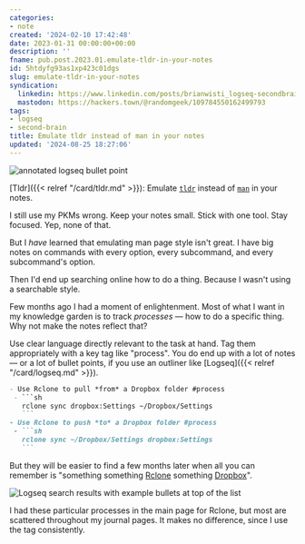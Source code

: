 ```yaml
---
categories:
- note
created: '2024-02-10 17:42:48'
date: 2023-01-31 00:00:00+00:00
description: ''
fname: pub.post.2023.01.emulate-tldr-in-your-notes
id: 5htdyfg93as1xp423c01dgs
slug: emulate-tldr-in-your-notes
syndication:
  linkedin: https://www.linkedin.com/posts/brianwisti_logseq-secondbrain-blog-activity-7026211616236982272-jRco
  mastodon: https://hackers.town/@randomgeek/109784550162499793
tags:
- logseq
- second-brain
title: Emulate tldr instead of man in your notes
updated: '2024-08-25 18:27:06'
---
```


![annotated logseq bullet point](assets/img/2023/cover-2023-01-31.png "A bullet point is a note given the right tag")

[Tldr]({{< relref "/card/tldr.md" >}}): Emulate [`tldr`](https://tldr.ostera.io/tar) instead of [`man`](https://man7.org/linux/man-pages/man1/tar.1.html) in your notes.

I still use my PKMs wrong. Keep your notes small. Stick with one tool. Stay focused. Yep, none of that.

But I *have* learned that emulating man page style isn't great. I have big notes on commands with every option, every subcommand, and every subcommand's option.

Then I'd end up searching online how to do a thing. Because I wasn't using a searchable style.

Few months ago I had a moment of enlightenment. Most of what I want in my knowledge garden is to track *processes* — how to do a specific thing. Why not make the notes reflect that?

Use clear language directly relevant to the task at hand. Tag them appropriately with a key tag like "process". You do end up with a lot of notes — or a lot of bullet points, if you use an outliner like [Logseq]({{< relref "/card/logseq.md" >}}).

````markdown
- Use Rclone to pull *from* a Dropbox folder #process
 - ```sh
   rclone sync dropbox:Settings ~/Dropbox/Settings
   ```
- Use Rclone to push *to* a Dropbox folder #process
 - ```sh
   rclone sync ~/Dropbox/Settings dropbox:Settings
   ```
````

But they will be easier to find a few months later when all you can remember is "something something [Rclone](https://rclone.org/) something [Dropbox](https://dropbox.com/)".

![Logseq search results with example bullets at top of the list](assets/img/2023/2023-01-31-rclone-search.png "There it is!")

I had these particular processes in the main page for Rclone, but most are scattered throughout my journal pages. It makes no difference, since I use the tag consistently.